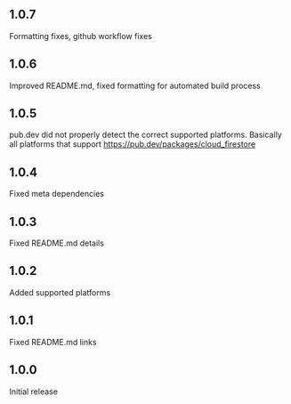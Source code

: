 ## 1.0.7

Formatting fixes, github workflow fixes 

## 1.0.6

Improved README.md, fixed formatting for automated build process

## 1.0.5

pub.dev did not properly detect the correct supported platforms. Basically all platforms that support https://pub.dev/packages/cloud_firestore

## 1.0.4

Fixed meta dependencies

## 1.0.3

Fixed README.md details

## 1.0.2

Added supported platforms

## 1.0.1

Fixed README.md links

## 1.0.0

Initial release

